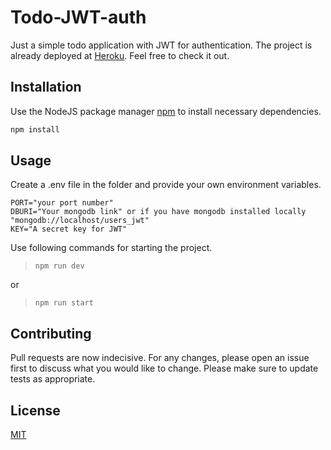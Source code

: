 # Todo-JWT-auth

Just a simple todo application with JWT for authentication. The project is already deployed at [Heroku](https://cream-todo-jwt.herokuapp.com/). Feel free to check it out.

## Installation

Use the NodeJS package manager [npm](https://docs.npmjs.com/) to install necessary dependencies.

```bash
npm install
```

## Usage

Create a .env file in the folder and provide your own environment variables.

```env
PORT="your port number"
DBURI="Your mongodb link" or if you have mongodb installed locally "mongodb://localhost/users_jwt"
KEY="A secret key for JWT"
```

Use following commands for starting the project.

> ```
> npm run dev
> ```

or

> ```
> npm run start
> ```

## Contributing

Pull requests are now indecisive. For any changes, please open an issue first to discuss what you would like to change.
Please make sure to update tests as appropriate.

## License

[MIT](https://choosealicense.com/licenses/mit/)
